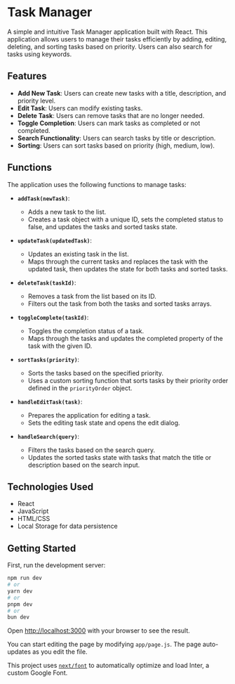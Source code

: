 # Task Manager

A simple and intuitive Task Manager application built with React. This application allows users to manage their tasks efficiently by adding, editing, deleting, and sorting tasks based on priority. Users can also search for tasks using keywords.

## Features

- **Add New Task**: Users can create new tasks with a title, description, and priority level.
- **Edit Task**: Users can modify existing tasks.
- **Delete Task**: Users can remove tasks that are no longer needed.
- **Toggle Completion**: Users can mark tasks as completed or not completed.
- **Search Functionality**: Users can search tasks by title or description.
- **Sorting**: Users can sort tasks based on priority (high, medium, low).

## Functions

The application uses the following functions to manage tasks:

- **`addTask(newTask)`**: 
  - Adds a new task to the list. 
  - Creates a task object with a unique ID, sets the completed status to false, and updates the tasks and sorted tasks state.
  
- **`updateTask(updatedTask)`**: 
  - Updates an existing task in the list.
  - Maps through the current tasks and replaces the task with the updated task, then updates the state for both tasks and sorted tasks.

- **`deleteTask(taskId)`**: 
  - Removes a task from the list based on its ID.
  - Filters out the task from both the tasks and sorted tasks arrays.

- **`toggleComplete(taskId)`**: 
  - Toggles the completion status of a task.
  - Maps through the tasks and updates the completed property of the task with the given ID.

- **`sortTasks(priority)`**: 
  - Sorts the tasks based on the specified priority.
  - Uses a custom sorting function that sorts tasks by their priority order defined in the `priorityOrder` object.

- **`handleEditTask(task)`**: 
  - Prepares the application for editing a task.
  - Sets the editing task state and opens the edit dialog.

- **`handleSearch(query)`**: 
  - Filters the tasks based on the search query.
  - Updates the sorted tasks state with tasks that match the title or description based on the search input.

## Technologies Used

- React
- JavaScript
- HTML/CSS
- Local Storage for data persistence


## Getting Started

First, run the development server:

```bash
npm run dev
# or
yarn dev
# or
pnpm dev
# or
bun dev
```

Open [http://localhost:3000](http://localhost:3000) with your browser to see the result.

You can start editing the page by modifying `app/page.js`. The page auto-updates as you edit the file.

This project uses [`next/font`](https://nextjs.org/docs/basic-features/font-optimization) to automatically optimize and load Inter, a custom Google Font.

